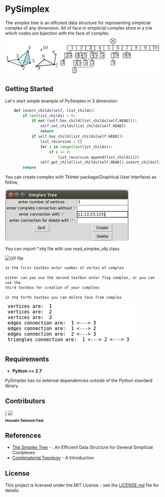 # PySimplex

The simplex tree is an efficient data structure for representing simplicial complex of any dimension. All of face in simplicial complex store in a trie which nodes are bijection with the face of complex.
![alt text](https://raw.githubusercontent.com/Pakniat/PySimplex/master/images/sim1.png)

## Getting Started

Let's start simple example of PySimplex in 3 dimension:

```python
    def insert_childs(self, list_childs):
        if len(list_childs) > 0:
            if not (self.has_child(list_childs[self.HEAD])):
                self.set_childs(list_childs[self.HEAD])
                return
            if self.has_child(list_childs[self.HEAD]):
                list_recursion = []
                for i in range(len(list_childs)):
                    if i <> 0:
                        list_recursion.append(list_childs[i])
                self.get_child(list_childs[self.HEAD]).insert_childs(list_recursion)
        return
```
You can create complex with TkInter package(Graphical User Interface) as follow,

![alt text](https://raw.githubusercontent.com/Pakniat/PySimplex/master/images/te1.jpg)

You can import *.obj file with use read_simplex_obj class

![Gif file](https://github.com/Pakniat/PySimplex/tree/master/images/record.gif)

```
in the first textbox enter number of vertex of complex

either can you use the second textbox enter flag complex, or you can use the
third textbox for creation of your complexs

in the forth textbox you can delete face from complex
```
![alt text](https://raw.githubusercontent.com/Pakniat/PySimplex/master/images/te2.jpg)
## Requirements

* **Python >= 2.7**

PySimplex has no external dependencies outside of the Python standard library.

## Contributors

<!-- ALL-CONTRIBUTORS-LIST:START - Do not remove or modify this section -->
<!-- prettier-ignore -->
| [<img src="https://avatars3.githubusercontent.com/u/41550630?s=400&v=4" width="100px;"/><br /><sub><b>Hossein Teimoori Faal</b></sub>](https://github.com/loveprog323)<br />
<!-- ALL-CONTRIBUTORS-LIST:END -->

## References

* [The Simplex Tree](https://hal.inria.fr/hal-01108441) - : An Efficient Data Structure for General Simplicial Complexes 
* [Combinatorial Topology](http://www.cis.upenn.edu/~cis610/convex67.pdf) - A Introduction

## License

This project is licensed under the MIT License - see the [LICENSE.md](LICENSE.md) file for details.

